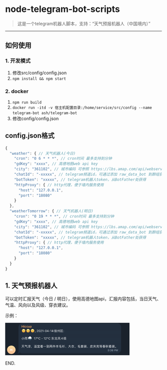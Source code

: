 # node-telegram-bot-scripts

> 这是一个telegram机器人脚本，支持：“天气预报机器人（中国境内）”

---

## 如何使用

### 1. 开发模式
1. 修改src/config/config.json
2. `npm install && npm start`

### 2. docker
1. `npm run build`
2. `docker run -itd -v 宿主机配置目录:/home/service/src/config --name telegram-bot ash/telegram-bot`
3. 修改config/config.json

## config.json格式

``` js
{
  "weather": { // 天气机器人(今日)
    "cron": "0 6 * * *", // cron时间 最多支持到分钟
    "gdKey": "xxxx", // 高德地图web api key
    "city": "361102", // 城市编码 可参照 https://lbs.amap.com/api/webservice/download
    "chatId": "-xxxxx", // telegram频道id，可通过添加 raw_data_bot 到群组获得
    "botToken": "xxxxx", // telegram机器人token，从BotFather处获得
    "httpProxy": { // http代理，便于墙内服务使用
      "host": "127.0.0.1",
      "port": "18080"
    }
  },
  "weatherTomorrow": { // 天气机器人(明日)
    "cron": "0 19 * * *", // cron时间 最多支持到分钟
    "gdKey": "xxxx", // 高德地图web api key
    "city": "361102", // 城市编码 可参照 https://lbs.amap.com/api/webservice/download
    "chatId": "-xxxxx", // telegram频道id，可通过添加 raw_data_bot 到群组获得
    "botToken": "xxxxx", // telegram机器人token，从BotFather处获得
    "httpProxy": { // http代理，便于墙内服务使用
      "host": "127.0.0.1",
      "port": "18080"
    }
  }
}
```
## 1. 天气预报机器人

可以定时汇报天气（今日 / 明日），使用高德地图api，汇报内容包括，当日天气、气温、风向以及风级、穿衣建议。

示例：   

<img src="https://raw.githubusercontent.com/Ash-sc/node-telegram-bot-scripts/main/weather-bot.png" alt="示例图片" width="400"/>

   
END.
